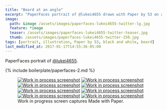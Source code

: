 ```yaml
---
title: "Beard at an angle"
excerpt: "PaperFaces portrait of @lukei4655 drawn with Paper by 53 on an iPad."
image: 
  path: &image /assets/images/paperfaces-lukei4655-twitter-lg.jpg 
  feature: *image
  teaser: /assets/images/paperfaces-lukei4655-twitter-teaser.jpg
  thumb: /assets/images/paperfaces-lukei4655-twitter-150.jpg
tags: [portrait, illustration, Paper by 53, black and white, beard]
last_modified_at: 2017-01-17T14:55:36-05:00
---
```


PaperFaces portrait of [@lukei4655](http://twitter.com/lukei4655).

{% include boilerplate/paperfaces-2.md %}

<figure class="third">
  <a href="{{ site.url }}/assets/images/paperfaces-lukei4655-process-1-lg.jpg"><img src="{{ site.url }}/assets/images/paperfaces-lukei4655-process-1-600.jpg" alt="Work in process screenshot"></a>
  <a href="{{ site.url }}/assets/images/paperfaces-lukei4655-process-2-lg.jpg"><img src="{{ site.url }}/assets/images/paperfaces-lukei4655-process-2-600.jpg" alt="Work in process screenshot"></a>
  <a href="{{ site.url }}/assets/images/paperfaces-lukei4655-process-3-lg.jpg"><img src="{{ site.url }}/assets/images/paperfaces-lukei4655-process-3-600.jpg" alt="Work in process screenshot"></a>
  <a href="{{ site.url }}/assets/images/paperfaces-lukei4655-process-4-lg.jpg"><img src="{{ site.url }}/assets/images/paperfaces-lukei4655-process-4-600.jpg" alt="Work in process screenshot"></a>
  <a href="{{ site.url }}/assets/images/paperfaces-lukei4655-process-5-lg.jpg"><img src="{{ site.url }}/assets/images/paperfaces-lukei4655-process-5-600.jpg" alt="Work in process screenshot"></a>
  <a href="{{ site.url }}/assets/images/paperfaces-lukei4655-process-6-lg.jpg"><img src="{{ site.url }}/assets/images/paperfaces-lukei4655-process-6-600.jpg" alt="Work in process screenshot"></a>
  <a href="{{ site.url }}/assets/images/paperfaces-lukei4655-process-7-lg.jpg"><img src="{{ site.url }}/assets/images/paperfaces-lukei4655-process-7-600.jpg" alt="Work in process screenshot"></a>
  <a href="{{ site.url }}/assets/images/paperfaces-lukei4655-process-8-lg.jpg"><img src="{{ site.url }}/assets/images/paperfaces-lukei4655-process-8-600.jpg" alt="Work in process screenshot"></a>
  <figcaption>Work in progress screen captures Made with Paper.</figcaption>
</figure>
